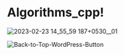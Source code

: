 # Algorithms_cpp!



![2023-02-23 14_55_59 187+0530__01](https://user-images.githubusercontent.com/101616957/223126135-d0e84b66-3e60-40ac-abfc-88a18cfbd0cf.jpg)


![Back-to-Top-WordPress-Button](https://user-images.githubusercontent.com/101616957/223223171-5c73e267-d1d0-4e97-85e2-08c0b21fb088.jpeg)
